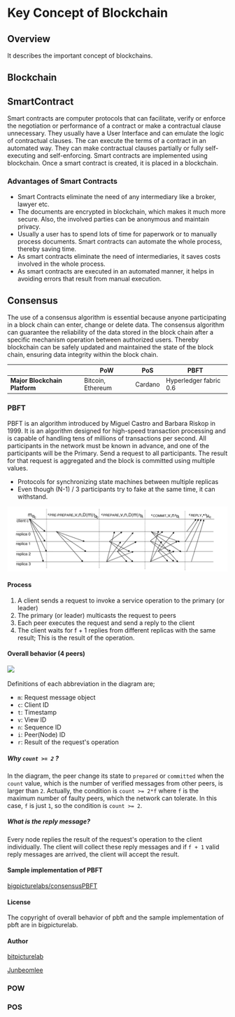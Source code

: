 # Key Concept of Blockchain



## Overview

It describes the important concept of blockchains.



## Blockchain

## SmartContract
Smart contracts are computer protocols that can facilitate, verify or enforce the negotiation or performance of a contract or make a contractual clause unnecessary. They usually have a User Interface and can emulate the logic of contractual clauses. The can execute the terms of a contract in an automated way. They can make contractual clauses partially or fully self-executing and self-enforcing.
Smart contracts are implemented using blockchain. Once a smart contract is created, it is placed in a blockchain.

### Advantages of Smart Contracts
- Smart Contracts eliminate the need of any intermediary like a broker, lawyer etc.
- The documents are encrypted in blockchain, which makes it much more secure. Also, the involved parties can be anonymous and maintain privacy.
- Usually a user has to spend lots of time for paperwork or to manually process documents. Smart contracts can automate the whole process, thereby saving time.
- As smart contracts eliminate the need of intermediaries, it saves costs involved in the whole process.
- As smart contracts are executed in an automated manner, it helps in avoiding errors that result from manual execution.

## Consensus

The use of a consensus algorithm is essential because anyone participating in a block chain can enter, change or delete data. The consensus algorithm can guarantee the reliability of the data stored in the block chain after a specific mechanism operation between authorized users. Thereby blockchain can be safely updated and maintained the state of the block chain, ensuring data integrity within the block chain.

|                               | PoW               | PoS     | PBFT                   |
| ----------------------------- | ----------------- | ------- | ---------------------- |
| **Major Blockchain Platform** | Bitcoin, Ethereum | Cardano | Hyperledger fabric 0.6 |

### PBFT

 PBFT is an algorithm introduced by Miguel Castro and Barbara Riskop in 1999. It is an algorithm designed for high-speed transaction processing and is capable of handling tens of millions of transactions per second. All participants in the network must be known in advance, and one of the participants will be the Primary. Send a request to all participants. The result for that request is aggregated and the block is committed using multiple values.

- Protocols for synchronizing state machines between multiple replicas
- Even though (N-1) / 3 participants try to fake at the same time, it can withstand.

![consensus-keyconecpt-pbft](./images/consensus-keyconecpt-pbft.png)

#### Process

1. A client sends a request to invoke a service operation to the primary (or leader)
2. The primary (or leader) multicasts the request to peers
3. Each peer executes the request and send a reply to the client
4. The client waits for f + 1 replies from different replicas with the same result; This is the result of the operation.

#### Overall behavior (4 peers)

![](https://github.com/bigpicturelabs/consensusPBFT/blob/master/pbft-consensus-behavior.jpg)

Definitions of each abbreviation in the diagram are;

- `m`: Request message object
- `c`: Client ID
- `t`: Timestamp
- `v`: View ID
- `n`: Sequence ID
- `i`: Peer(Node) ID
- `r`: Result of the request's operation

##### Why `count >= 2` ?

In the diagram, the peer change its state to `prepared` or `committed` when the `count` value, which is the number of verified messages from other peers, is larger than `2`.
Actually, the condition is `count >= 2*f` where `f` is the maximum number of faulty peers, which the network can tolerate. In this case, `f` is just `1`, so the condition is `count >= 2`. 

#####  What is the reply message?

Every node replies the result of the request's operation to the client individually. The client will collect these reply messages and if `f + 1` valid reply messages are arrived, the client will accept the result.

#### Sample implementation of PBFT

[bigpicturelabs/consensusPBFT](https://github.com/bigpicturelabs/consensusPBFT)

#### License

The copyright of overall behavior of pbft and the sample implementation of pbft are in bigpicturelab.

#### Author

[bitpicturelab](https://github.com/bigpicturelabs)

[Junbeomlee](https://github.com/junbeomlee)



### POW



### POS





